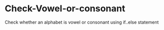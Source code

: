 # Check-Vowel-or-consonant
Check whether an alphabet is vowel or consonant using if..else statement

